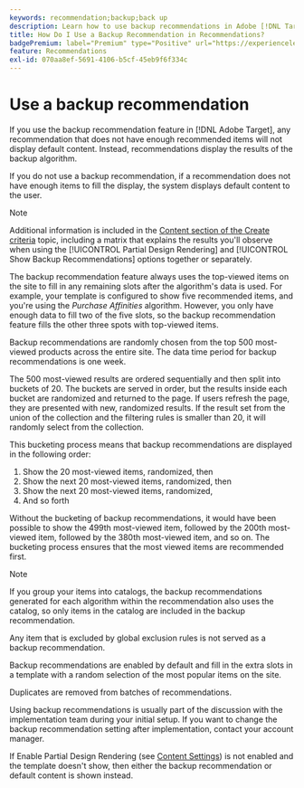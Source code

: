 ```yaml
---
keywords: recommendation;backup;back up
description: Learn how to use backup recommendations in Adobe [!DNL Target] Recommendations. Recommendation that do not have enough recommended items displays the results of the backup algorithm.
title: How Do I Use a Backup Recommendation in Recommendations?
badgePremium: label="Premium" type="Positive" url="https://experienceleague.adobe.com/docs/target/using/introduction/intro.html?lang=en#premium newtab=true" tooltip="See what's included in Target Premium."
feature: Recommendations
exl-id: 070aa8ef-5691-4106-b5cf-45eb9f6f334c
---
```

# Use a backup recommendation

If you use the backup recommendation feature in [!DNL Adobe Target], any recommendation that does not have enough recommended items will not display default content. Instead, recommendations display the results of the backup algorithm.

If you do not use a backup recommendation, if a recommendation does not have enough items to fill the display, the system displays default content to the user.

>[!NOTE]
>
>Additional information is included in the [Content section of the Create criteria](/help/main/c-recommendations/c-algorithms/create-new-algorithm.md#content) topic, including a matrix that explains the results you'll observe when using the [!UICONTROL Partial Design Rendering] and [!UICONTROL Show Backup Recommendations] options together or separately.

The backup recommendation feature always uses the top-viewed items on the site to fill in any remaining slots after the algorithm's data is used. For example, your template is configured to show five recommended items, and you're using the *Purchase Affinities* algorithm. However, you only have enough data to fill two of the five slots, so the backup recommendation feature fills the other three spots with top-viewed items.

Backup recommendations are randomly chosen from the top 500 most-viewed products across the entire site. The data time period for backup recommendations is one week.

The 500 most-viewed results are ordered sequentially and then split into buckets of 20. The buckets are served in order, but the results inside each bucket are randomized and returned to the page. If users refresh the page, they are presented with new, randomized results. If the result set from the union of the collection and the filtering rules is smaller than 20, it will randomly select from the collection.

This bucketing process means that backup recommendations are displayed in the following order:

1. Show the 20 most-viewed items, randomized, then 
1. Show the next 20 most-viewed items, randomized, then 
1. Show the next 20 most-viewed items, randomized, 
1. And so forth

Without the bucketing of backup recommendations, it would have been possible to show the 499th most-viewed item, followed by the 200th most-viewed item, followed by the 380th most-viewed item, and so on. The bucketing process ensures that the most viewed items are recommended first.

>[!NOTE]
>
>If you group your items into catalogs, the backup recommendations generated for each algorithm within the recommendation also uses the catalog, so only items in the catalog are included in the backup recommendation.

Any item that is excluded by global exclusion rules is not served as a backup recommendation.

Backup recommendations are enabled by default and fill in the extra slots in a template with a random selection of the most popular items on the site.

Duplicates are removed from batches of recommendations.

Using backup recommendations is usually part of the discussion with the implementation team during your initial setup. If you want to change the backup recommendation setting after implementation, contact your account manager.

If Enable Partial Design Rendering (see [Content Settings](/help/main/c-recommendations/c-algorithms/create-new-algorithm.md#content)) is not enabled and the template doesn't show, then either the backup recommendation or default content is shown instead.

